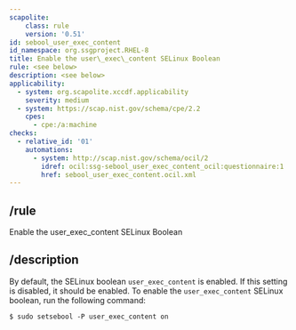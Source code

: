 ```yaml
---
scapolite:
    class: rule
    version: '0.51'
id: sebool_user_exec_content
id_namespace: org.ssgproject.RHEL-8
title: Enable the user\_exec\_content SELinux Boolean
rule: <see below>
description: <see below>
applicability:
  - system: org.scapolite.xccdf.applicability
    severity: medium
  - system: https://scap.nist.gov/schema/cpe/2.2
    cpes:
      - cpe:/a:machine
checks:
  - relative_id: '01'
    automations:
      - system: http://scap.nist.gov/schema/ocil/2
        idref: ocil:ssg-sebool_user_exec_content_ocil:questionnaire:1
        href: sebool_user_exec_content.ocil.xml
---
```



## /rule

Enable the user\_exec\_content SELinux Boolean

## /description

By
default, the SELinux boolean `user_exec_content` is enabled. If this
setting is disabled, it should be enabled. To enable the
`user_exec_content` SELinux boolean, run the following command:

``` 
$ sudo setsebool -P user_exec_content on
```
